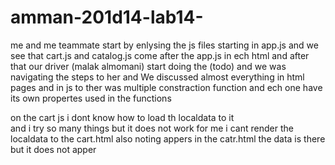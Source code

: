 # amman-201d14-lab14-

me and me teammate start by enlysing the js files starting in app.js and we see that cart.js and catalog.js 
come after the app.js in ech html 
and after that our driver (malak almomani) start doing the (todo) and we was navigating  the steps to her 
and We discussed almost everything in html pages and in js to 
ther was multiple constraction function and ech one have its own propertes used in the functions 

on the cart js   i dont know how to load th localdata to it  
and i try so many things but it does not work for me 
i cant render the localdata to the cart.html also noting appers in the catr.html 
the data is there but it does not apper 